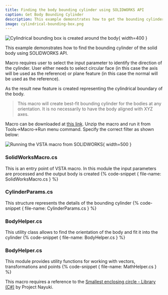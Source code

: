 ```yaml
---
title: Finding the body bounding cylinder using SOLIDWORKS API
caption: Get Body Bounding Cylinder
description: This example demonstrates how to get the bounding cylinder of the solid body using SOLIDWORKS API
image: cylindrical-bounding-box.png
---
```

![Cylindrical bounding box is created around the body](cylindrical-bounding-box.png){ width=400 }

This example demonstrates how to find the bounding cylinder of the solid body using SOLIDWORKS API.

Macro requires user to select the input parameter to identify the direction of the cylinder. User either needs to select circular face (in this case the axis will be used as the reference) or plane feature (in this case the normal will be used as the reference).

As the result new feature is created representing the cylindrical boundary of the body.

> This macro will create best-fit bounding cylinder for the bodies at any orientation. It is no necessarily to have the body aligned with XYZ axes.

Macro can be downloaded at [this link](GetBoundingCylinderBin.zip). Unzip the macro and run it from Tools->Macro->Run menu command. Specify the correct filter as shown below:

![Running the VSTA macro from SOLIDWORKS](run-vsta-macro.png){ width=500 }

### SolidWorksMacro.cs
This is an entry point of VSTA macro. In this module the input parameters are processed and the output body is created
{% code-snippet { file-name: SolidWorksMacro.cs } %}

### CylinderParams.cs
This structure represents the details of the bounding cylinder
{% code-snippet { file-name: CylinderParams.cs } %}

### BodyHelper.cs
This utility class allows to find the orientation of the body and fit it into the cylinder
{% code-snippet { file-name: BodyHelper.cs } %}

### BodyHelper.cs
This module provides utility functions for working with vectors, transformations and points
{% code-snippet { file-name: MathHelper.cs } %}

This macro requires a reference to the [Smallest enclosing circle - Library (C#)](https://www.nayuki.io/page/smallest-enclosing-circle) by Project Nayuki.